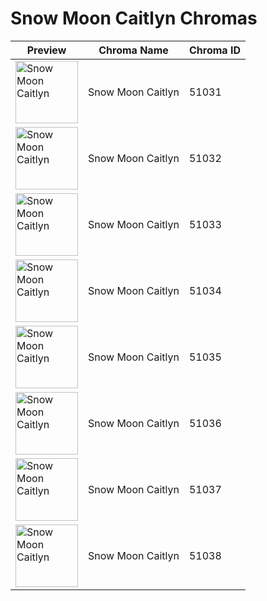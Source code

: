 # Snow Moon Caitlyn Chromas

| Preview | Chroma Name | Chroma ID |
|---|---|---|
| <img src='https://raw.communitydragon.org/latest/plugins/rcp-be-lol-game-data/global/default/v1/champion-chroma-images/51/51031.png' alt='Snow Moon Caitlyn' width='100'> | Snow Moon Caitlyn | 51031 |
| <img src='https://raw.communitydragon.org/latest/plugins/rcp-be-lol-game-data/global/default/v1/champion-chroma-images/51/51032.png' alt='Snow Moon Caitlyn' width='100'> | Snow Moon Caitlyn | 51032 |
| <img src='https://raw.communitydragon.org/latest/plugins/rcp-be-lol-game-data/global/default/v1/champion-chroma-images/51/51033.png' alt='Snow Moon Caitlyn' width='100'> | Snow Moon Caitlyn | 51033 |
| <img src='https://raw.communitydragon.org/latest/plugins/rcp-be-lol-game-data/global/default/v1/champion-chroma-images/51/51034.png' alt='Snow Moon Caitlyn' width='100'> | Snow Moon Caitlyn | 51034 |
| <img src='https://raw.communitydragon.org/latest/plugins/rcp-be-lol-game-data/global/default/v1/champion-chroma-images/51/51035.png' alt='Snow Moon Caitlyn' width='100'> | Snow Moon Caitlyn | 51035 |
| <img src='https://raw.communitydragon.org/latest/plugins/rcp-be-lol-game-data/global/default/v1/champion-chroma-images/51/51036.png' alt='Snow Moon Caitlyn' width='100'> | Snow Moon Caitlyn | 51036 |
| <img src='https://raw.communitydragon.org/latest/plugins/rcp-be-lol-game-data/global/default/v1/champion-chroma-images/51/51037.png' alt='Snow Moon Caitlyn' width='100'> | Snow Moon Caitlyn | 51037 |
| <img src='https://raw.communitydragon.org/latest/plugins/rcp-be-lol-game-data/global/default/v1/champion-chroma-images/51/51038.png' alt='Snow Moon Caitlyn' width='100'> | Snow Moon Caitlyn | 51038 |
